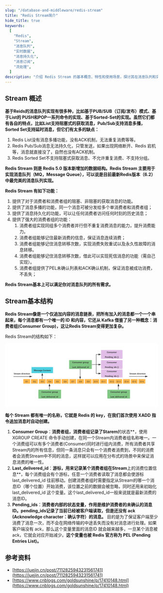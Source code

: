 ```yaml
---
slug: "/database-and-middleware/redis-stream"
title: "Redis Stream简介"
hide_title: true
keywords:
  [
    "Redis",
    "Stream",
    "消息队列",
    "实时数据",
    "消息持久化",
    "消息订阅",
    "流处理",
  ]
description: "介绍 Redis Stream 的基本概念、特性和使用场景，探讨其在消息队列和实时数据处理中的应用"
---
```


## Stream 概述

**基于Reids的消息队列实现有很多种，比如基于PUB/SUB（订阅/发布）模式、基于List的 PUSH和POP一系列命令的实现、基于Sorted-Set的实现。虽然它们都有各自的特点，比如List支持阻塞式的获取消息，Pub/Sub支持消息多播，Sorted Set支持延时消息，但它们有太多的缺点：**

1.  Redis List没有消息多播功能，没有ACK机制，无法重复消费等等。
2.  Redis Pub/Sub消息无法持久化，只管发送，如果出现网络断开、Redis 宕机等，消息就直接没了，自然也没有ACK机制。
3.  Redis Sorted Set不支持阻塞式获取消息、不允许重复消费、不支持分组。

**Redis Stream 则是 Redis 5.0 版本新增加的数据结构。Redis Stream 主要用于实现消息队列（MQ，Message Queue），可以说是目前最新Redis版本（6.2）中最完美的消息队列实现。**

**Redis Stream 有如下功能：**

1.  提供了对于消费者和消费者组的阻塞、非阻塞的获取消息的功能。
2.  提供了消息多播的功能，同一个消息可被分发给多个单消费者和消费者组；
3.  提供了消息持久化的功能，可以让任何消费者访问任何时刻的历史消息；
4.  提供了强大的消费者组的功能：
    1.  消费者组实现同组多个消费者并行但不重复消费消息的能力，提升消费能力。
    2.  消费者组能够记住最新消费的信息，保证消息连续消费；
    3.  消费者组能够记住消息转移次数，实现消费失败重试以及永久性故障的消息转移。
    4.  消费者组能够记住消息转移次数，借此可以实现死信消息的功能（需自己实现）。
    5.  消费者组提供了PEL未确认列表和ACK确认机制，保证消息被成功消费，不丢失；

**Redis Stream基本上可以满足你对消息队列的所有需求。**

## Stream基本结构

**Redis Stream像是一个仅追加内容的消息链表，把所有加入的消息都一个一个串起来，每个消息都有一个唯一的 ID 和内容，它还从 Kafka 借鉴了另一种概念：消费者组(Consumer Group)，这让Redis Stream变得更加复杂。**

Redis Stream的结构如下：

![](/attachments/1060878-20230517202555105-979983360.png)

**每个 Stream 都有唯一的名称，它就是 Redis 的 key，在我们首次使用 XADD 指令追加消息时自动创建。**

1.  **Consumer Group**：**消费者组，消费者组记录了Starem**的状态\*\*，使用 XGROUP CREATE 命令手动创建，在同一个Stream内消费者组名称唯一。一个消费组可以有多个消费者(Consumer)同时进行组内消费，所有消费者共享Stream内的所有信息，但同一条消息只会有一个消费者消费到，不同的消费者会消费Stream中不同的消息，这样就可以应用在分布式的场景中来保证消息消费的唯一性。
2.  **Last\_delivered\_id**：**游标，用来记录某个消费者组在Stream**上的消费位置信息\*\*，每个消费组会有个游标，任意一个消费者读取了消息都会使游标 last\_delivered\_id 往前移动。创建消费者组时需要指定从Stream的哪一个消息ID（哪个位置）开始消费，该位置之前的数据会被忽略，同时还用来初始化 last\_delivered\_id 这个变量。这个last\_delivered\_id一般来说就是最新消费的消息ID。
3.  **Pending\_ids**：**消费者内部的状态变量，作用是维护消费者的未确认的消息ID。pending\_ids记录了当前已经被客户端读取，但是还没有 ack (Acknowledge character：确认字符）的消息。** 目的是为了保证客户端至少消费了消息一次，而不会在网络传输的中途丢失而没有对消息进行处理。如果客户端没有 ack，那么这个变量里面的消息ID 就会越来越多，一旦某个消息被ack，它就会对应开始减少。**这个变量也被 Redis 官方称为 PEL (Pending Entries List)。**

## 参考资料

*   [https://juejin.cn/post/7112825943231561741](https://juejin.cn/post/7112825943231561741)
*   [https://www.cnblogs.com/goldsunshine/p/17410148.html](https://www.cnblogs.com/goldsunshine/p/17410148.html)

